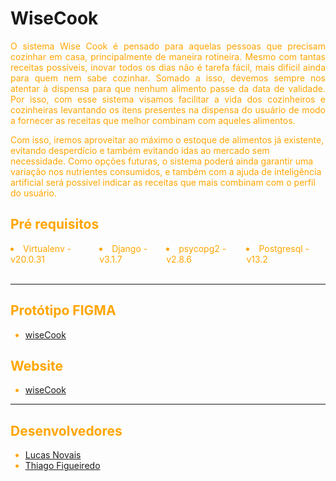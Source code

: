 ﻿# WiseCook <font color = 'orange'>

<p align = "justify">
O sistema Wise Cook é pensado para aquelas pessoas que precisam cozinhar em casa, principalmente de maneira rotineira. Mesmo com tantas receitas possíveis, inovar todos os dias não é tarefa fácil, mais difícil ainda para quem nem sabe cozinhar. Somado a isso, devemos sempre nos atentar à dispensa para que nenhum alimento passe da data de validade. Por isso, com esse sistema visamos facilitar a vida dos cozinheiros e cozinheiras levantando os itens presentes na dispensa do usuário de modo a fornecer as receitas que melhor combinam com aqueles alimentos.

Com isso, iremos aproveitar ao máximo o estoque de alimentos já existente, evitando desperdício e também evitando idas ao mercado sem necessidade. Como opções futuras, o sistema poderá ainda garantir uma variação nos nutrientes consumidos, e também com a ajuda de inteligência artificial será possível indicar as receitas que mais combinam com o perfil do usuário.

</p>

## Pré requisitos

<div style = "display : flex">
    <li>Virtualenv - v20.0.31</li>
    <li>Django - v3.1.7</li>
    <li>psycopg2 - v2.8.6</li>
    <li>Postgresql - v13.2</li>
</div>
<br>
<hr>

## Protótipo FIGMA

- [wiseCook](https://www.figma.com/proto/mP2lJa3OV0tvNwL0kH7d1v/wiseCook?node-id=1%3A2&scaling=min-zoom)

## Website

- [wiseCook](https://wisecook.herokuapp.com)


<hr>

## Desenvolvedores

- [Lucas Novais](https://www.instagram.com/l.novais_s/)
- [Thiago Figueiredo](https://github.com/thiagosfig)
